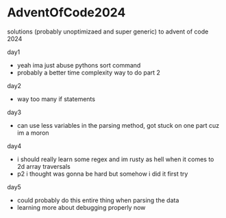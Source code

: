 # AdventOfCode2024
solutions (probably unoptimizaed and super generic) to advent of code 2024

day1
- yeah ima just abuse pythons sort command
- probably a better time complexity way to do part 2

day2
- way too many if statements

day3
- can use less variables in the parsing method, got stuck on one part cuz im a moron

day4
- i should really learn some regex and im rusty as hell when it comes to 2d array traversals
- p2 i thought was gonna be hard but somehow i did it first try

day5
- could probably do this entire thing when parsing the data
- learning more about debugging properly now
